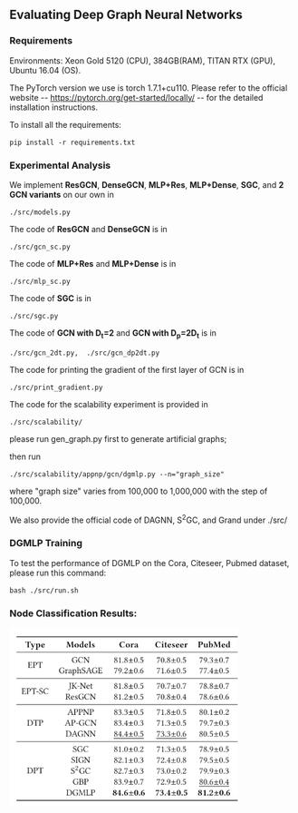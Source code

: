 ## Evaluating Deep Graph Neural Networks



### Requirements

Environments: Xeon Gold 5120 (CPU), 384GB(RAM), TITAN RTX (GPU), Ubuntu 16.04 (OS).

The PyTorch version we use is torch 1.7.1+cu110. Please refer to the official website -- https://pytorch.org/get-started/locally/ -- for the detailed installation instructions.

To install all the requirements:

```setup
pip install -r requirements.txt
```



### Experimental Analysis

We implement **ResGCN**, **DenseGCN**, **MLP+Res**, **MLP+Dense**, **SGC**, and **2 GCN variants** on our own in 

```
./src/models.py
```



The code of **ResGCN** and **DenseGCN** is in 

```
./src/gcn_sc.py
```

The code of **MLP+Res** and **MLP+Dense** is in 

```
./src/mlp_sc.py
```

The code of **SGC** is in 

```
./src/sgc.py
```

The code of **GCN with D<sub>t</sub>=2** and **GCN with D<sub>p</sub>=2D<sub>t</sub>** is in 

```
./src/gcn_2dt.py,  ./src/gcn_dp2dt.py
```

The code for printing the gradient of the first layer of GCN is in 

```
./src/print_gradient.py
```

The code for the scalability experiment is provided in 

```
./src/scalability/
```

please run gen_graph.py first to generate artificial graphs; 

then run 

```
./src/scalability/appnp/gcn/dgmlp.py --n="graph_size"
```

where "graph size" varies from 100,000 to 1,000,000 with the step of 100,000.

We also provide the official code of DAGNN, S<sup>2</sup>GC, and Grand under ./src/



### DGMLP Training

To test the performance of DGMLP on the Cora, Citeseer, Pubmed dataset, please run this command:

```train
bash ./src/run.sh
```

 

### Node Classification Results:

<img src=".\citation_networks_perf.png" style="zoom:60%;" />
